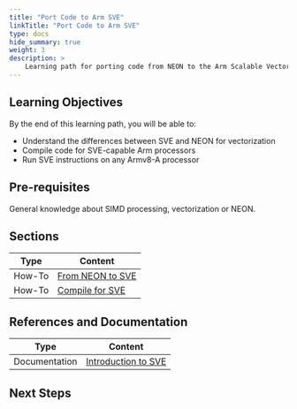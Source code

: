 ```yaml
---
title: "Port Code to Arm SVE"
linkTitle: "Port Code to Arm SVE"
type: docs
hide_summary: true
weight: 3
description: >
    Learning path for porting code from NEON to the Arm Scalable Vector Extension (SVE).
---
```


## Learning Objectives

By the end of this learning path, you will be able to:

* Understand the differences between SVE and NEON for vectorization
* Compile code for SVE-capable Arm processors
* Run SVE instructions on any Armv8-A processor

## Pre-requisites

General knowledge about SIMD processing, vectorization or NEON.

## Sections

|          Type | Content                       |
| ---           | ---                                 |
| How-To        | [From NEON to SVE](/hpc/porting_to_sve/sve_basics)       |
| How-To        | [Compile for SVE](/hpc/porting_to_sve/sve_compile)       |



## References and Documentation

| Type          | Content             |
| ---           | ---                 |
| Documentation | [Introduction to SVE](https://developer.arm.com/documentation/102476/latest/) |

## Next Steps


